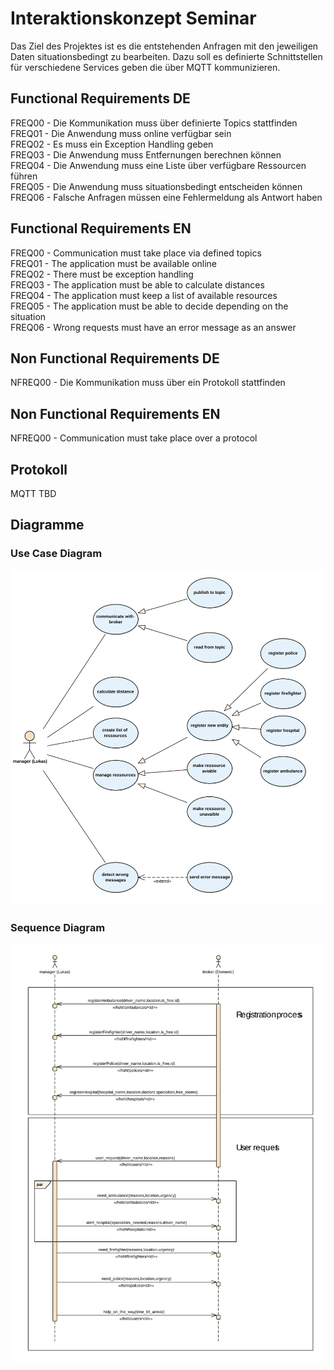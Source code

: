 # Interaktionskonzept Seminar
Das Ziel des Projektes ist es die entstehenden Anfragen mit den jeweiligen Daten situationsbedingt zu bearbeiten. Dazu soll es definierte Schnittstellen für verschiedene Services geben die über MQTT kommunizieren.

## Functional Requirements DE
FREQ00 - Die Kommunikation muss über definierte Topics stattfinden <br/>
FREQ01 - Die Anwendung muss online verfügbar sein <br/>
FREQ02 - Es muss ein Exception Handling geben </br>
FREQ03 - Die Anwendung muss Entfernungen berechnen können </br>
FREQ04 - Die Anwendung muss eine Liste über verfügbare Ressourcen führen </br>
FREQ05 - Die Anwendung muss situationsbedingt entscheiden können </br>
FREQ06 - Falsche Anfragen müssen eine Fehlermeldung als Antwort haben </br>

## Functional Requirements EN
FREQ00 - Communication must take place via defined topics <br/>
FREQ01 - The application must be available online <br/>
FREQ02 - There must be exception handling </br>
FREQ03 - The application must be able to calculate distances </br>
FREQ04 - The application must keep a list of available resources </br>
FREQ05 - The application must be able to decide depending on the situation </br>
FREQ06 - Wrong requests must have an error message as an answer </br>

## Non Functional Requirements DE
NFREQ00 - Die Kommunikation muss über ein Protokoll stattfinden <br/>

## Non Functional Requirements EN
NFREQ00 - Communication must take place over a protocol <br/>

## Protokoll
MQTT TBD<br/>


## Diagramme
### Use Case Diagram

![useCasePicutre](/Doku/Diagramme/usecase_svg.svg)

### Sequence Diagram
![SequnceDiagram](/Doku/Diagramme/sequence_svg.svg)


